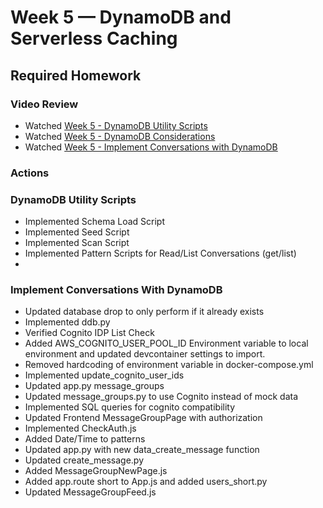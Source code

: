 # Week 5 — DynamoDB and Serverless Caching

## Required Homework

### Video Review
* Watched [Week 5 - DynamoDB Utility Scripts](https://youtu.be/pIGi_9E_GwA)
* Watched [Week 5 - DynamoDB Considerations](https://youtu.be/gFPljPNnK2Q)
* Watched [Week 5 - Implement Conversations with DynamoDB](https://youtu.be/dWHOsXiAIBU)

### Actions

### DynamoDB Utility Scripts

* Implemented Schema Load Script
* Implemented Seed Script
* Implemented Scan Script
* Implemented Pattern Scripts for Read/List Conversations (get/list)
* 

### Implement Conversations With DynamoDB

* Updated database drop to only perform if it already exists
* Implemented ddb.py 
* Verified Cognito IDP List Check
* Added AWS_COGNITO_USER_POOL_ID Environment variable to local environment and updated devcontainer settings to import.
* Removed hardcoding of environment variable in docker-compose.yml
* Implemented update_cognito_user_ids
* Updated app.py message_groups
* Updated message_groups.py to use Cognito instead of mock data
* Implemented SQL queries for cognito compatibility
* Updated Frontend MessageGroupPage with authorization
* Implemented CheckAuth.js
* Added Date/Time to patterns
* Updated app.py with new data_create_message function
* Updated create_message.py
* Added MessageGroupNewPage.js
* Added app.route short to App.js and added users_short.py
* Updated MessageGroupFeed.js



